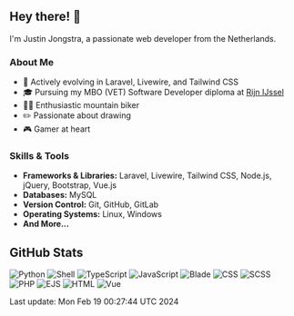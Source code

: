 ## Hey there! 👋

I'm Justin Jongstra, a passionate web developer from the Netherlands.

### About Me
- 🌱 Actively evolving in Laravel, Livewire, and Tailwind CSS
- 🎓 Pursuing my MBO (VET) Software Developer diploma at [Rijn IJssel](https://www.rijnijssel.nl/)
- 🚵‍♂️ Enthusiastic mountain biker
- ✏️ Passionate about drawing
- 🎮 Gamer at heart

### Skills & Tools
- **Frameworks & Libraries:** Laravel, Livewire, Tailwind CSS, Node.js, jQuery, Bootstrap, Vue.js
- **Databases:** MySQL
- **Version Control:** Git, GitHub, GitLab
- **Operating Systems:** Linux, Windows
- **And More...**

## GitHub Stats
![Python](https://img.shields.io/badge/Python-.20%25-blue)
![Shell](https://img.shields.io/badge/Shell-.40%25-blue)
![TypeScript](https://img.shields.io/badge/TypeScript-.01%25-blue)
![JavaScript](https://img.shields.io/badge/JavaScript-12.57%25-blue)
![Blade](https://img.shields.io/badge/Blade-23.49%25-blue)
![CSS](https://img.shields.io/badge/CSS-2.51%25-blue)
![SCSS](https://img.shields.io/badge/SCSS-2.41%25-blue)
![PHP](https://img.shields.io/badge/PHP-56.47%25-blue)
![EJS](https://img.shields.io/badge/EJS-.87%25-blue)
![HTML](https://img.shields.io/badge/HTML-.11%25-blue)
![Vue](https://img.shields.io/badge/Vue-.90%25-blue)

Last update: Mon Feb 19 00:27:44 UTC 2024

